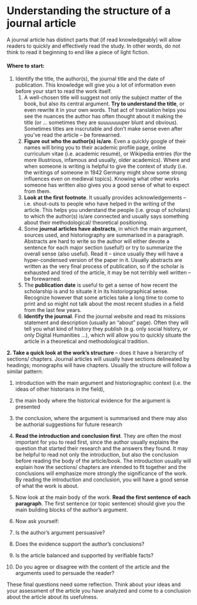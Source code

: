 # Understanding the structure of a journal article

A journal article has distinct parts that \(if read knowledgeably\) will allow readers to quickly and effectively read the study. In other words, do not think to read it beginning to end like a piece of light fiction.

#### Where to start: 

1. Identify the title, the author\(s\), the journal title and the date of publication. This knowledge will give you a lot of information even before your start to read the work itself.
   1. A well-chosen title will suggest not only the subject matter of the book, but also its central argument. **Try to understand the title**, or even rewrite it in your own words. That act of translation helps you see the nuances the author has often thought about it making the title \(or … sometimes they are suuuuuuuper blunt and obvious\). Sometimes titles are inscrutable and don’t make sense even after you’ve read the article – be forewarned. 
   2. **Figure out who the author\(s\) is/are**. Even a quickly google of their names will bring you to their academic profile page, online curriculum vitae \(i.e. academic resumé\), or Wikipedia entries \(for the more illustrious, infamous and usually, older academics\). Where and when someone is writing is helpful to give the context of study \(i.e. the writings of someone in 1942 Germany might show some strong influences even on medieval topics\). Knowing what other works someone has written also gives you a good sense of what to expect from them. 
   3. **Look at the first footnote**. It usually provides acknowledgements – i.e. shout-outs to people who have helped in the writing of the article. This helps you understand the people \(i.e. group of scholars\) to which the author\(s\) is/are connected and usually says something about their methodological/ theoretical positioning. 
   4. Some **journal articles have abstracts**, in which the main argument, sources used, and historiography are summarised in a paragraph. Abstracts are hard to write so the author will either devote a sentence for each major section \(useful!\) or try to summarize the overall sense \(also useful\). Read it – since usually they will have a hyper-condensed version of the paper in it. Usually abstracts are written as the very final process of publication, so if the scholar is exhausted and tired of the article, it may be not terribly well written – be forewarned. 
   5. The **publication date** is useful to get a sense of how recent the scholarship is and to situate it in its historiographical sense. Recognize however that some articles take a long time to come to print and so might not talk about the most recent studies in a field from the last few years.
   6. **Identify the journal**. Find the journal website and read its missions statement and description \(usually an “about” page\). Often they will tell you what kind of history they publish \(e.g. only social history, or only Digital Humanities …\), which will allow you to quickly situate the article in a theoretical and methodological tradition.

**2. Take a quick look at the work’s structure** – does it have a hierarchy of sections/ chapters. Journal articles will usually have sections delineated by headings; monographs will have chapters. Usually the structure will follow a similar pattern:

1. introduction with the main argument and historiographic context \(i.e. the ideas of other historians in the field\),
2. the main body where the historical evidence for the argument is presented
3. the conclusion, where the argument is summarised and there may also be authorial suggestions for future research

3.    **Read the introduction and conclusion first**. They are often the most important for you to read first, since the author usually explains the question that started their research and the answers they found. It may be helpful to read not only the introduction, but also the conclusion before reading the body of the article/book. The introduction usually will explain how the sections/ chapters are intended to fit together and the conclusions will emphasize more strongly the significance of the work. By reading the introduction and conclusion, you will have a good sense of what the work is about. 

4.    Now look at the main body of the work. **Read the first sentence of each paragraph**. The first sentence \(or topic sentence\) should give you the main building blocks of the author’s argument. 

5.    Now ask yourself:

1. Is the author’s argument persuasive? 
2. Does the evidence support the author’s conclusions? 
3. Is the article balanced and supported by verifiable facts?
4. Do you agree or disagree with the content of the article and the arguments used to persuade the reader?

These final questions need some reflection. Think about your ideas and your assessment of the article you have analyzed and come to a conclusion about the article about its usefulness. 

